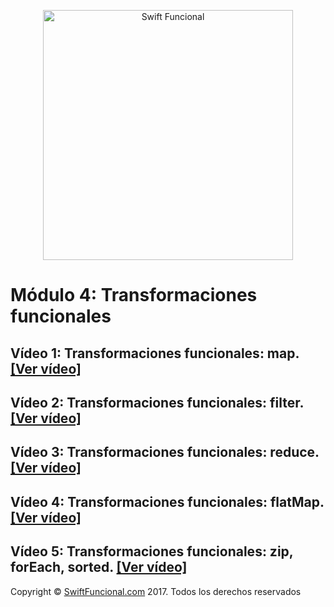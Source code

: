<p align="center">
<a href="http://swiftfuncional.com"><img src="http://www.swiftfuncional.com/wp-content/uploads/2016/10/Swift-x-04.png" alt="Swift Funcional" width="400"/></a>
</p>

# Módulo 4: Transformaciones funcionales
## Vídeo 1: Transformaciones funcionales: map. [[Ver vídeo]](http://swiftfuncional.thinkific.com/courses/take/programacion-funcional-swift/lessons/1383503-transformaciones-funcionales-map)
## Vídeo 2: Transformaciones funcionales: filter. [[Ver vídeo]](http://swiftfuncional.thinkific.com/courses/take/programacion-funcional-swift/lessons/1383505-transformaciones-funcionales-filter)
## Vídeo 3: Transformaciones funcionales: reduce. [[Ver vídeo]](http://swiftfuncional.thinkific.com/courses/take/programacion-funcional-swift/lessons/1383508-transformaciones-funcionales-reduce)
## Vídeo 4: Transformaciones funcionales: flatMap. [[Ver vídeo]](http://swiftfuncional.thinkific.com/courses/take/programacion-funcional-swift/lessons/1383509-transformaciones-funcionales-flatmap)
## Vídeo 5: Transformaciones funcionales: zip, forEach, sorted. [[Ver vídeo]](http://swiftfuncional.thinkific.com/courses/take/programacion-funcional-swift/lessons/1383512-transformaciones-funcionales-zip-foreach-sorted)

Copyright © [SwiftFuncional.com](http://swiftfuncional.com) 2017. Todos los derechos reservados
